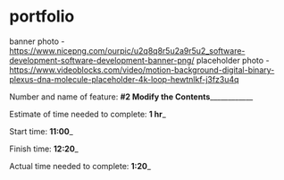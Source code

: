 # portfolio
banner photo - https://www.nicepng.com/ourpic/u2q8q8r5u2a9r5u2_software-development-software-development-banner-png/
placeholder photo - https://www.videoblocks.com/video/motion-background-digital-binary-plexus-dna-molecule-placeholder-4k-loop-hewtnlkf-j3fz3u4q



Number and name of feature: __________#2 Modify the Contents______________________

Estimate of time needed to complete: __1 hr___

Start time: __11:00___

Finish time: __12:20___

Actual time needed to complete: __1:20___
